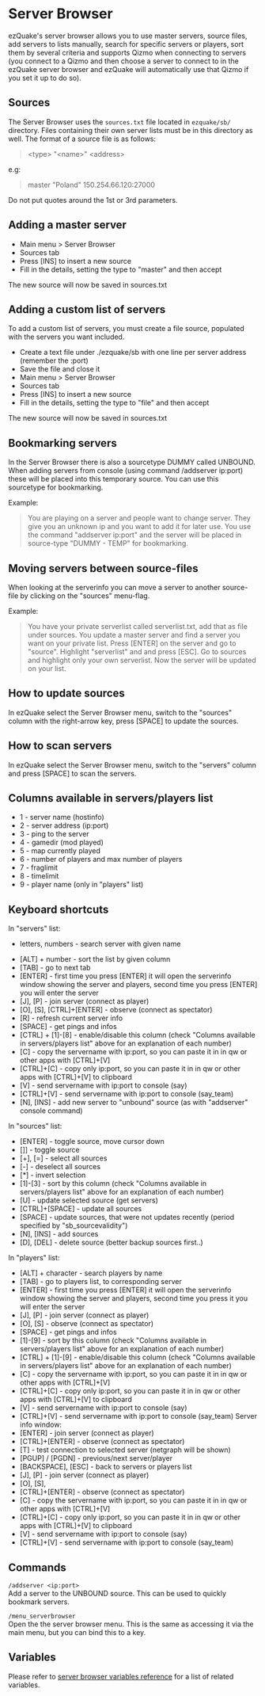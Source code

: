 ---
---

# Server Browser

ezQuake's server browser allows you to use master servers, source files,
add servers to lists manually, search for specific servers or players, sort
them by several criteria and supports Qizmo when connecting to servers (you connect to a Qizmo and then choose a server to connect to in the ezQuake server
browser and ezQuake will automatically use that Qizmo if you set it up to do so).

## Sources

The Server Browser uses the `sources.txt` file located in `ezquake/sb/` directory.
Files containing their own server lists must be in this directory as well. The
format of a source file is as follows:

> \<type\> "\<name\>" \<address\>

e.g:
> master "Poland" 150.254.66.120:27000

Do not put quotes around the 1st or 3rd parameters.

## Adding a master server

* Main menu \> Server Browser
* Sources tab
* Press [INS] to insert a new source
* Fill in the details, setting the type to "master" and then accept

The new source will now be saved in sources.txt

## Adding a custom list of servers

To add a custom list of servers, you must create a file source, populated with the servers you want included.

* Create a text file under ./ezquake/sb with one line per server address (remember the :port)
* Save the file and close it
* Main menu \> Server Browser
* Sources tab
* Press [INS] to insert a new source
* Fill in the details, setting the type to "file" and then accept

The new source will now be saved in sources.txt

## Bookmarking servers

In the Server Browser there is also a sourcetype DUMMY called UNBOUND. When
adding servers from console (using command /addserver ip:port) these will be
placed into this temporary source. You can use this sourcetype for bookmarking.

Example:

> You are playing on a server and people want to change server. They give you an
> unknown ip and you want to add it for later use. You use the command "addserver
> ip:port" and the server will be placed in source-type "DUMMY - TEMP" for
> bookmarking.

## Moving servers between source-files

When looking at the serverinfo you can move a server to another source-file by
clicking on the "sources" menu-flag.

Example:

> You have your private serverlist called serverlist.txt, add that as file under
> sources. You update a master server and find a server you want on your private
> list. Press [ENTER] on the server and go to "source". Highlight "serverlist" and
> and press [ESC]. Go to sources and highlight only your own serverlist. Now the
> server will be updated on your list.

## How to update sources

In ezQuake select the Server Browser menu, switch to the "sources" column with the
right-arrow key, press [SPACE] to update the sources.

## How to scan servers

In ezQuake select the Server Browser menu, switch to the "servers" column and
press [SPACE] to scan the servers.

## Columns available in servers/players list

* 1 - server name (hostinfo)
* 2 - server address (ip:port)
* 3 - ping to the server
* 4 - gamedir (mod played)
* 5 - map currently played
* 6 - number of players and max number of players
* 7 - fraglimit
* 8 - timelimit
* 9 - player name (only in "players" list)

## Keyboard shortcuts

In "servers" list:

- letters, numbers - search server with given name

* [ALT] + number - sort the list by given column
* [TAB] - go to next tab
* [ENTER] - first time you press [ENTER] it will open the serverinfo
  window showing the server and players, second time you
  press [ENTER] you will enter the server
* [J], [P] - join server (connect as player)
* [O], [S], [CTRL]+[ENTER] - observe (connect as spectator)
* [R] - refresh current server info
* [SPACE] - get pings and infos
* [CTRL] + [1]-[8] - enable/disable this column (check "Columns available in
  servers/players list" above for an explanation of each
  number)
* [C] - copy the servername with ip:port, so you can paste it in
  in qw or other apps with [CTRL]+[V]
* [CTRL]+[C] - copy only ip:port, so you can paste it in in qw or other
  apps with [CTRL]+[V] to clipboard
* [V] - send servername with ip:port to console (say)
* [CTRL]+[V] - send servername with ip:port to console (say_team)
* [N], [INS] - add new server to "unbound" source (as with "addserver"
  console command)

In "sources" list:

* [ENTER] - toggle source, move cursor down
* []] - toggle source
* [+], [=] - select all sources
* [-] - deselect all sources
* [*] - invert selection
* [1]-[3] - sort by this column (check "Columns available in
  servers/players list" above for an explanation of each
  number)
* [U] - update selected source (get servers)
* [CTRL]+[SPACE] - update all sources
* [SPACE] - update sources, that were not updates recently (period
  specified by "sb_sourcevalidity")
* [N], [INS] - add sources
* [D], [DEL] - delete source (better backup sources first..)

In "players" list:

* [ALT] + character - search players by name
* [TAB] - go to players list, to corresponding server
* [ENTER] - first time you press [ENTER] it will open the serverinfo
  window showing the server and players, second time you
  press it you will enter the server
* [J], [P] - join server (connect as player)
* [O], [S] - observe (connect as spectator)
* [SPACE] - get pings and infos
* [1]-[9] - sort by this column (check "Columns available in
  servers/players list" above for an explanation of each
  number)
* [CTRL] + [1]-[9] - enable/disable this column (check "Columns available in
  servers/players list" above for an explanation of each
  number)
* [C] - copy the servername with ip:port, so you can paste it in in
  qw or other apps with [CTRL]+[V]
* [CTRL]+[C] - copy only ip:port, so you can paste it in in qw or other
  apps with [CTRL]+[V] to clipboard
* [V] - send servername with ip:port to console (say)
* [CTRL]+[V] - send servername with ip:port to console (say_team)
  Server info window:
* [ENTER] - join server (connect as player)
* [CTRL]+[ENTER] - observe (connect as spectator)
* [T] - test connection to selected server (netgraph will be shown)
* [PGUP] / [PGDN] - previous/next server/player
* [BACKSPACE], [ESC] - back to servers or players list
* [J], [P] - join server (connect as player)
* [O], [S],
* [CTRL]+[ENTER] - observe (connect as spectator)
* [C] - copy the servername with ip:port, so you can paste it in in
  qw or other apps with [CTRL]+[V]
* [CTRL]+[C] - copy only ip:port, so you can paste it in in qw or other
  apps with [CTRL]+[V] to clipboard
* [V] - send servername with ip:port to console (say)
* [CTRL]+[V] - send servername with ip:port to console (say_team)

## Commands

`/addserver <ip:port>`<br/>
Add a server to the UNBOUND source. This can be used to quickly bookmark servers.

`/menu_serverbrowser`<br/>
Open the the server browser menu. This is the same as accessing it via the main menu, but you can bind this to a key.

## Variables

Please refer to [server browser variables reference](/docs/settings/multiplayer#server-browser) for a list of related variables.
